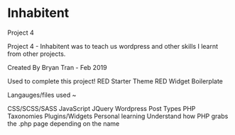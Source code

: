 # Inhabitent
Project 4


Project 4 - Inhabitent was to teach us wordpress and other skills I learnt from other projects.


Created By
Bryan Tran - Feb 2019

Used to complete this project!
RED Starter Theme
RED Widget Boilerplate

Langauges/files used ~

CSS/SCSS/SASS
JavaScript
JQuery
Wordpress
Post Types
PHP
Taxonomies
Plugins/Widgets
Personal learning
Understand how PHP grabs the .php page depending on the name



